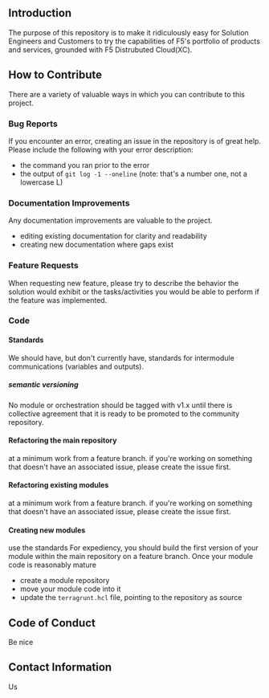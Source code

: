 ## Introduction
The purpose of this repository is to make it ridiculously easy for Solution Engineers and Customers to try the capabilities of F5's portfolio of products and services, grounded with F5 Distrubuted Cloud(XC). 

## How to Contribute
There are a variety of valuable ways in which you can contribute to this project.
### Bug Reports
If you encounter an error, creating an issue in the repository is of great help.
Please include the following with your error description:
- the command you ran prior to the error
- the output of `git log -1 --oneline` (note: that's a number one, not a lowercase L)
### Documentation Improvements
Any documentation improvements are valuable to the project.
- editing existing documentation for clarity and readability
- creating new documentation where gaps exist
### Feature Requests
When requesting new feature, please try to describe the behavior the solution would exhibit or the tasks/activities you would be able to perform if the feature was implemented.
### Code 
#### Standards
We should have, but don't currently have, standards for intermodule communications (variables and outputs).
##### semantic versioning
No module or orchestration should be tagged with v1.x until there is collective agreement that it is ready to be promoted to the community repository.
#### Refactoring the main repository
at a minimum work from a feature branch.
if you're working on something that doesn't have an associated issue, please create the issue first.
#### Refactoring existing modules
at a minimum work from a feature branch.
if you're working on something that doesn't have an associated issue, please create the issue first.
#### Creating new modules
use the standards
For expediency, you should build the first version of your module within the main repository on a feature branch. Once your module code is reasonably mature
- create a module repository
- move your module code into it
- update the `terragrunt.hcl` file, pointing to the repository as source
## Code of Conduct
Be nice
## Contact Information
Us